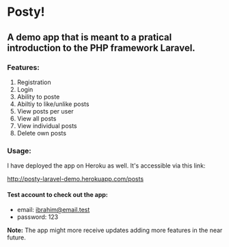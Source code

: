 # Posty!
## A demo app that is meant to a pratical introduction to the PHP framework Laravel.



### Features:
1. Registration
2. Login
3. Ability to poste
4. Abiltiy to like/unlike posts
5. View posts per user
6. View all posts
7. View individual posts
8. Delete own posts


### Usage:
I have deployed the app on Heroku as well. It's accessible via this link:

http://posty-laravel-demo.herokuapp.com/posts

#### Test account to check out the app:
 - email: ibrahim@email.test
 - password: 123


**Note:** The app might more receive updates adding more features in the near future.
